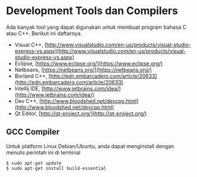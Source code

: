 # Development Tools dan Compilers

Ada banyak tool yang dapat digunakan untuk membuat program bahasa C atau C++. Berikut ini daftarnya.

* Visual C++, [http://www.visualstudio.com/en-us/products/visual-studio-express-vs.aspx](http://www.visualstudio.com/en-us/products/visual-studio-express-vs.aspx)
* Eclipse, [https://www.eclipse.org/](https://www.eclipse.org/)
* Netbeans, [https://netbeans.org/](https://netbeans.org/)
* Borland C++, [http://edn.embarcadero.com/article/20633](http://edn.embarcadero.com/article/20633)
* Intellij IDE, [http://www.jetbrains.com/idea/](http://www.jetbrains.com/idea/)
* Dev C++, [http://www.bloodshed.net/devcpp.html](http://www.bloodshed.net/devcpp.html)
* Qt Editor, [http://qt-project.org/](http://qt-project.org/)

## GCC Compiler

Untuk platform Linux Debian/Ubuntu, anda dapat menginstall dengan menulis perintah ini di terminal

    $ sudo apt-get update
    $ sudo apt-get install build-essential
